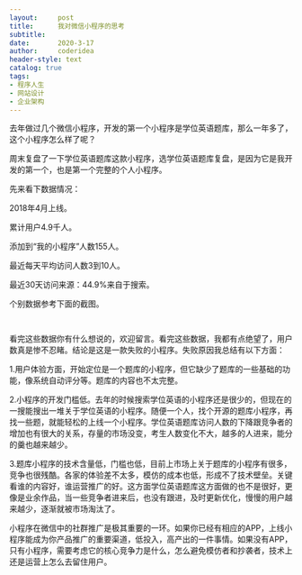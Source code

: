 ```yaml
---
layout:     post
title:      我对微信小程序的思考
subtitle:   
date:       2020-3-17
author:     coderidea
header-style: text
catalog: true
tags:
- 程序人生
- 网站设计
- 企业架构
--- 
```

<p>去年做过几个微信小程序，开发的第一个小程序是学位英语题库，那么一年多了，这个小程序怎么样了呢？</p>

<p>周末复盘了一下学位英语题库这款小程序，选学位英语题库复盘，是因为它是我开发的第一个，也是第一个完整的个人小程序。</p>

<p>先来看下数据情况：</p>

<p>2018年4月上线。</p>

<p>累计用户4.9千人。</p>

<p>添加到“我的小程序”人数155人。</p>

<p>最近每天平均访问人数3到10人。</p>

<p>最近30天访问来源：44.9%来自于搜索。</p>

<p>个别数据参考下面的截图。</p>

<p><img alt="" class="has" src="https://imgconvert.csdnimg.cn/aHR0cHM6Ly91cGxvYWQtaW1hZ2VzLmppYW5zaHUuaW8vdXBsb2FkX2ltYWdlcy8xNTYxMjk0OS02NGQ5ZjdkNGRjNzIwNzIwP2ltYWdlTW9ncjIvYXV0by1vcmllbnQvc3RyaXAlN0NpbWFnZVZpZXcyLzIvdy8xMjQw" /></p>

<p><img alt="" class="has" src="https://imgconvert.csdnimg.cn/aHR0cHM6Ly91cGxvYWQtaW1hZ2VzLmppYW5zaHUuaW8vdXBsb2FkX2ltYWdlcy8xNTYxMjk0OS1lNGYzMDY2OThlMzgxOWYxP2ltYWdlTW9ncjIvYXV0by1vcmllbnQvc3RyaXAlN0NpbWFnZVZpZXcyLzIvdy8xMjQw" /></p>

<p>看完这些数据你有什么想说的，欢迎留言。看完这些数据，我都有点绝望了，用户数真是惨不忍睹。结论是这是一款失败的小程序。失败原因我总结有以下方面：</p>

<p>1.用户体验方面，开始定位是一个题库的小程序，但它缺少了题库的一些基础的功能，像系统自动评分等。题库的内容也不太完整。</p>

<p>2.小程序的开发门槛低。去年的时候搜索学位英语的小程序还是很少的，但现在的一搜能搜出一堆关于学位英语的小程序。随便一个人，找个开源的题库小程序，再找一些题，就能轻松的上线一个小程序。学位英语题库访问人数的下降跟竞争者的增加也有很大的关系，存量的市场没变，考生人数变化不大，越多的人进来，能分的羹也越来越少。</p>

<p>3.题库小程序的技术含量低，门槛也低，目前上市场上关于题库的小程序有很多，竞争也很残酷。各家的体验差不太多，模仿的成本也低，形成不了技术壁垒。关键看谁的内容好，谁运营推广的好。这方面学位英语题库这方面做的也不是很好，更像是业余作品，当一些竞争者进来后，也没有跟进，及时更新优化，慢慢的用户越来越少，逐渐就被市场淘汰了。</p>

<p>小程序在微信中的社群推广是极其重要的一环。如果你已经有相应的APP，上线小程序能成为你产品推广的重要渠道，低投入，高产出的一件事情。如果没有APP，只有小程序，需要考虑它的核心竞争力是什么，怎么避免模仿者和抄袭者，技术上还是运营上怎么去留住用户。</p>
